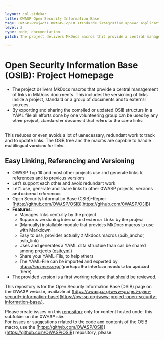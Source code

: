```yaml
---

layout: col-sidebar
title: OWASP Open Security Information Base
tags: OWASP-Projects OWASP-Top10 standards integration appsec application-security attackers builders defenders
level: 2
type: code, documentation
pitch: The project delivers MkDocs macros that provide a central management of links in MkDocs documents. This includes the versioning of links inside a project, standard or a group of documents and to external sources.

---
```

# Open Security Information Base (OSIB): Project Homepage
* The project delivers MkDocs macros that provide a central management of links in MkDocs documents. This includes the versioning of links inside a project, standard or a group of documents and to external sources.
* By exporting and sharing the compiled or updated OSIB structure in a YAML file all efforts done by one volunteering group can be used by any other project, standard or document that refers to the same links.
<br>
This reduces or even avoids a lot of unnecessary, redundant work to track and to update links.
The OSIB tree and the macros are capable to handle multilingual versions for links.
<br>

## Easy Linking, Referencing and Versioning
- OWASP Top 10 and most other projects use and generate links to references and to previous versions
- Let’s support each other and avoid redundant work
- Let’s use, generate and share links to other OWASP projects, versions and external references
- Open Security Information Base (OSIB)-Repro: [https://github.com/OWASP/OSIB](https://github.com/OWASP/OSIB)
- <b>Features</b>:
  - Manages links centrally by the project
  - Supports versioning internal and external Links by the project
  - (Manually) installable module that provides MkDocs macros to use with Markdown 
  - Easy to use, provides actually 2 Mkdocs macros (osib_anchor, osib_link)
  - Uses and generates a YAML data structure than can be shared among projects ([osib.yml](https://github.com/OWASP/OSIB/blob/main/osib.yml))
  - Share your YAML-File, to help others
  - The YAML-File can be imported and exported by https://opencre.org/ (perhaps the interface needs to be updated there)
-	The provided version is a first working release that should be reviewed.

This repository is for the Open Security Information Base (OSIB) page on the OWASP website, available at [https://owasp.org/www-project-open-security-information-base](https://owasp.org/www-project-open-security-information-base/).

Please create issues on this [repository](https://github.com/OWASP/www-project-open-security-information-base) only for content hosted under this subfolder on the OWASP site.<br>
For issues or suggestions related to the code and contents of the OSIB macro, use the [https://github.com/OWASP/OSIB](https://github.com/OWASP/OSIB) repository, please.

<!------------------------
This is an example of a Project or Chapter Page.  Please change these items to indicate the actual information you wish to present.  In addition to this information, the 'front-matter' above this text should be modified to reflect your actual information.  An explanation of each of the front-matter items is below:

layout: This is the layout used by project and chapter pages.  You should leave this value as col-sidebar

title: This is the title of your project or chapter page, usually the name.  For example, OWASP Zed Attack Proxy or OWASP Baltimore

tags: This is a space-delimited list of tags you associate with your project or chapter.  If you are using tabs, at least one of these tags should be unique in order to be used in the tabs files (an example tab is included in this repo) 

level: For projects, this is your project level (2 - Incubator, 3 - Lab, 3.5 - Production, 4 - Flagship)

type: code, tool, documentation, or other
------------------------>
